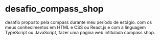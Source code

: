 # desafio_compass_shop
desafio proposto pela compass durante meu período de estágio. com os meus conhecimentos em HTML  e CSS ou React.js e com a linguagem TypeScript ou JavaScript, fazer uma página web intitulada compass shop.
